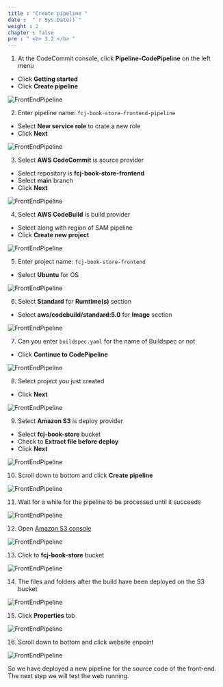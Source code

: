 ```yaml
---
title : "Create pipeline "
date :  "`r Sys.Date()`" 
weight : 2
chapter : false
pre : " <b> 3.2 </b> "
---
```

1. At the CodeCommit console, click **Pipeline-CodePipeline** on the left menu
- Click **Getting started**
- Click **Create pipeline**

![FrontEndPipeline](/images/3-build-frontend-pipeline/3-build-frontend-pipeline-5.png?featherlight=false&width=90pc)

2. Enter pipeline name: `fcj-book-store-frontend-pipeline`
- Select **New service role** to crate a new role
- Click **Next**

![FrontEndPipeline](/images/3-build-frontend-pipeline/3-build-frontend-pipeline-6.png?featherlight=false&width=90pc)

3. Select **AWS CodeCommit** is source provider
- Select repository is **fcj-book-store-frontend**
- Select **main** branch
- Click **Next**

![FrontEndPipeline](/images/3-build-frontend-pipeline/3-build-frontend-pipeline-7.png?featherlight=false&width=90pc)

4. Select **AWS CodeBuild** is build provider
- Select along with region of SAM pipeline
- Click **Create new project**

![FrontEndPipeline](/images/3-build-frontend-pipeline/3-build-frontend-pipeline-8.png?featherlight=false&width=90pc)

5. Enter project name: `fcj-book-store-frontend`
- Select **Ubuntu** for OS

![FrontEndPipeline](/images/3-build-frontend-pipeline/3-build-frontend-pipeline-9.png?featherlight=false&width=90pc)

6. Select **Standard** for **Rumtime(s)** section
- Select **aws/codebuild/standard:5.0** for **Image** section

![FrontEndPipeline](/images/3-build-frontend-pipeline/3-build-frontend-pipeline-10.png?featherlight=false&width=90pc)

7. Can you enter `buildspec.yaml` for the name of Buildspec or not
- Click **Continue to CodePipeline**

![FrontEndPipeline](/images/3-build-frontend-pipeline/3-build-frontend-pipeline-11.png?featherlight=false&width=90pc)

8. Select project you just created
- Click **Next**

![FrontEndPipeline](/images/3-build-frontend-pipeline/3-build-frontend-pipeline-12.png?featherlight=false&width=90pc)

9. Select **Amazon S3** is deploy provider
- Select **fcj-book-store** bucket
- Check to **Extract file before deploy**
- Click **Next**

![FrontEndPipeline](/images/3-build-frontend-pipeline/3-build-frontend-pipeline-13.png?featherlight=false&width=90pc)

10. Scroll down to bottom and click **Create pipeline**

![FrontEndPipeline](/images/3-build-frontend-pipeline/3-build-frontend-pipeline-14.png?featherlight=false&width=90pc)

11. Wait for a while for the pipeline to be processed until it succeeds

![FrontEndPipeline](/images/3-build-frontend-pipeline/3-build-frontend-pipeline-15.png?featherlight=false&width=90pc)

12. Open [Amazon S3 console](https://s3.console.aws.amazon.com/s3/buckets?region=ap-southeast-1)

![FrontEndPipeline](/images/3-build-frontend-pipeline/3-build-frontend-pipeline-16.png?featherlight=false&width=90pc)

13. Click to **fcj-book-store** bucket

![FrontEndPipeline](/images/3-build-frontend-pipeline/3-build-frontend-pipeline-17.png?featherlight=false&width=90pc)

14. The files and folders after the build have been deployed on the S3 bucket

![FrontEndPipeline](/images/3-build-frontend-pipeline/3-build-frontend-pipeline-18.png?featherlight=false&width=90pc)

15. Click **Properties** tab

![FrontEndPipeline](/images/3-build-frontend-pipeline/3-build-frontend-pipeline-19.png?featherlight=false&width=90pc)

16. Scroll down to bottom and click website enpoint

![FrontEndPipeline](/images/3-build-frontend-pipeline/3-build-frontend-pipeline-20.png?featherlight=false&width=90pc)

So we have deployed a new pipeline for the source code of the front-end. The next step we will test the web running.
